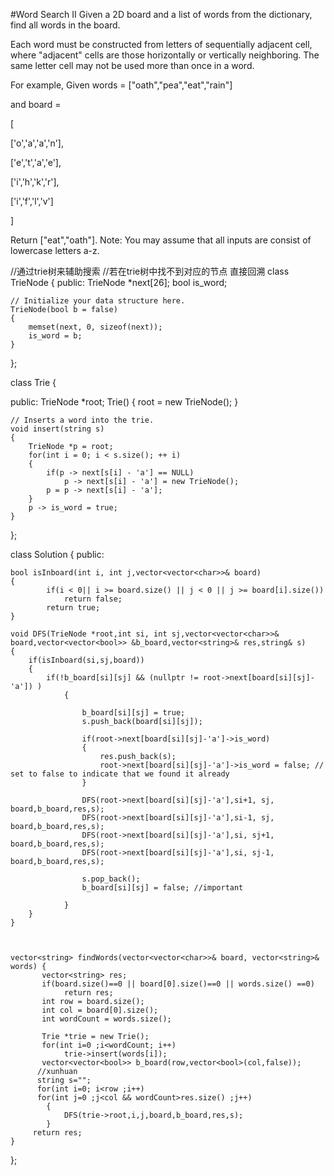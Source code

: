 #Word Search II
Given a 2D board and a list of words from the dictionary, find all words in the board.

Each word must be constructed from letters of sequentially adjacent cell, where "adjacent" cells are those horizontally or vertically neighboring. 
The same letter cell may not be used more than once in a word.

For example,
Given words = ["oath","pea","eat","rain"] 

and board =

[

  ['o','a','a','n'],

  ['e','t','a','e'],

  ['i','h','k','r'],

  ['i','f','l','v']

]

Return ["eat","oath"].
Note:
You may assume that all inputs are consist of lowercase letters a-z.





//通过trie树来辅助搜索
//若在trie树中找不到对应的节点 直接回溯
class TrieNode
{
public:
    TrieNode *next[26];
    bool is_word;

    // Initialize your data structure here.
    TrieNode(bool b = false)
    {
        memset(next, 0, sizeof(next));
        is_word = b;
    }
};

class Trie
{
    
public:
	TrieNode *root;
    Trie()
    {
        root = new TrieNode();
    }

    // Inserts a word into the trie.
    void insert(string s)
    {
        TrieNode *p = root;
        for(int i = 0; i < s.size(); ++ i)
        {
            if(p -> next[s[i] - 'a'] == NULL)
                p -> next[s[i] - 'a'] = new TrieNode();
            p = p -> next[s[i] - 'a'];
        }
        p -> is_word = true;
    }

};


class Solution {
public:

    bool isInboard(int i, int j,vector<vector<char>>& board)
    {
            if(i < 0|| i >= board.size() || j < 0 || j >= board[i].size())
                return false;
            return true;
    }

    void DFS(TrieNode *root,int si, int sj,vector<vector<char>>& board,vector<vector<bool>> &b_board,vector<string>& res,string& s)
    {
    	if(isInboard(si,sj,board))
    	{
    		if(!b_board[si][sj] && (nullptr != root->next[board[si][sj]-'a']) )
                {
                    
                    b_board[si][sj] = true;
                    s.push_back(board[si][sj]);
                    
                    if(root->next[board[si][sj]-'a']->is_word)
                    {
                        res.push_back(s);
                        root->next[board[si][sj]-'a']->is_word = false; // set to false to indicate that we found it already
                    }
                    
                    DFS(root->next[board[si][sj]-'a'],si+1, sj, board,b_board,res,s);
                    DFS(root->next[board[si][sj]-'a'],si-1, sj, board,b_board,res,s);
                    DFS(root->next[board[si][sj]-'a'],si, sj+1, board,b_board,res,s);
                    DFS(root->next[board[si][sj]-'a'],si, sj-1, board,b_board,res,s);

                    s.pop_back();
                    b_board[si][sj] = false; //important
                    
                }
    	}
    }



    vector<string> findWords(vector<vector<char>>& board, vector<string>& words) {
           vector<string> res;
           if(board.size()==0 || board[0].size()==0 || words.size() ==0)
                return res;
           int row = board.size();
           int col = board[0].size();
           int wordCount = words.size();

           Trie *trie = new Trie();
           for(int i=0 ;i<wordCount; i++)
                trie->insert(words[i]);
           vector<vector<bool>> b_board(row,vector<bool>(col,false));
          //xunhuan
          string s="";
          for(int i=0; i<row ;i++)
          for(int j=0 ;j<col && wordCount>res.size() ;j++)
            {
				DFS(trie->root,i,j,board,b_board,res,s);
            }
         return res;
    }
};